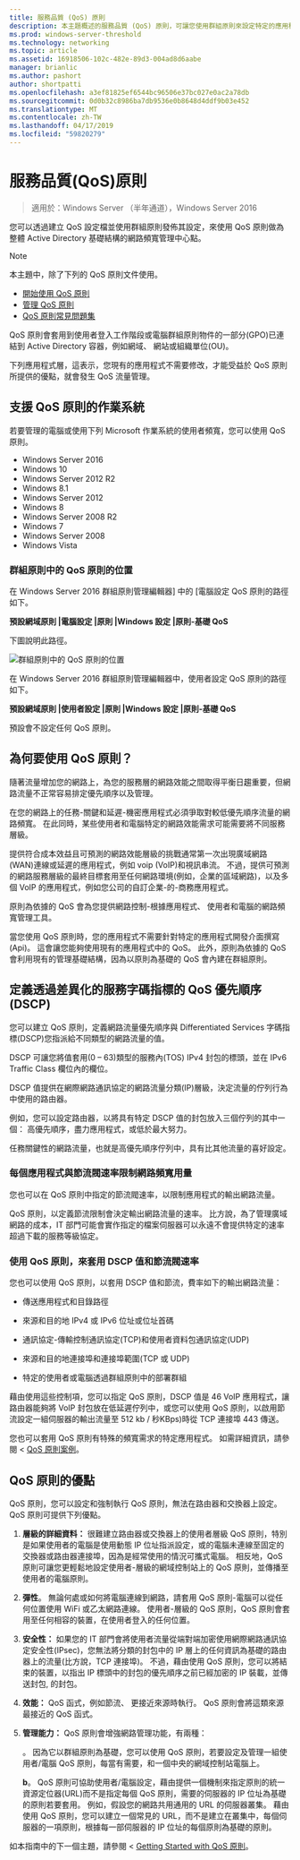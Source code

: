 ```yaml
---
title: 服務品質 (QoS) 原則
description: 本主題概述的服務品質 (QoS) 原則，可讓您使用群組原則來設定特定的應用程式和服務 Windows Server 2016 中的網路流量頻寬優先順序。
ms.prod: windows-server-threshold
ms.technology: networking
ms.topic: article
ms.assetid: 16918506-102c-482e-89d3-004ad8d6aabe
manager: brianlic
ms.author: pashort
author: shortpatti
ms.openlocfilehash: a3ef81825ef6544bc96506e37bc027e0ac2a78db
ms.sourcegitcommit: 0d0b32c8986ba7db9536e0b8648d4ddf9b03e452
ms.translationtype: MT
ms.contentlocale: zh-TW
ms.lasthandoff: 04/17/2019
ms.locfileid: "59820279"
---
```

# <a name="quality-of-service-qos-policy"></a>服務品質\(QoS\)原則

>適用於：Windows Server （半年通道），Windows Server 2016

您可以透過建立 QoS 設定檔並使用群組原則發佈其設定，來使用 QoS 原則做為整體 Active Directory 基礎結構的網路頻寬管理中心點。

>[!NOTE]
>  本主題中，除了下列的 QoS 原則文件使用。  
>   
>  - [開始使用 QoS 原則](qos-policy-get-started.md)
>  - [管理 QoS 原則](qos-policy-manage.md)
>  - [QoS 原則常見問題集](qos-policy-faq.md)

QoS 原則會套用到使用者登入工作階段或電腦群組原則物件的一部分\(GPO\)已連結到 Active Directory 容器，例如網域、 網站或組織單位\(OU\)。

下列應用程式層，這表示，您現有的應用程式不需要修改，才能受益於 QoS 原則所提供的優點，就會發生 QoS 流量管理。

## <a name="operating-systems-that-support-qos-policy"></a>支援 QoS 原則的作業系統

若要管理的電腦或使用下列 Microsoft 作業系統的使用者頻寬，您可以使用 QoS 原則。

- Windows Server 2016
- Windows 10
- Windows Server 2012 R2
- Windows 8.1
- Windows Server 2012
- Windows 8
- Windows Server 2008 R2
- Windows 7
- Windows Server 2008
- Windows Vista

### <a name="location-of-qos-policy-in-group-policy"></a>群組原則中的 QoS 原則的位置

在 Windows Server 2016 群組原則管理編輯器] 中的 [電腦設定 QoS 原則的路徑如下。

**預設網域原則 |電腦設定 |原則 |Windows 設定 |原則\-基礎 QoS**

下圖說明此路徑。

![群組原則中的 QoS 原則的位置](../../media/QoS/QoS-Gp.jpg)

在 Windows Server 2016 群組原則管理編輯器中，使用者設定 QoS 原則的路徑如下。

**預設網域原則 |使用者設定 |原則 |Windows 設定 |原則\-基礎 QoS**

預設會不設定任何 QoS 原則。

## <a name="why-use-qos-policy"></a>為何要使用 QoS 原則？
  
隨著流量增加您的網路上，為您的服務層的網路效能之間取得平衡日趨重要，但網路流量不正常容易排定優先順序以及管理。

在您的網路上的任務\-關鍵和延遲\-機密應用程式必須爭取對較低優先順序流量的網路頻寬。 在此同時，某些使用者和電腦特定的網路效能需求可能需要將不同服務層級。

提供符合成本效益且可預測的網路效能層級的挑戰通常第一次出現廣域網路\(WAN\)連線或延遲的應用程式，例如 voip \(VoIP\)和視訊串流。 不過，提供可預測的網路服務層級的最終目標套用至任何網路環境\(例如，企業的區域網路\)，以及多個 VoIP 的應用程式，例如您公司的自訂企業\-的\-商務應用程式。
  
原則為依據的 QoS 會為您提供網路控制-根據應用程式、 使用者和電腦的網路頻寬管理工具。 

當您使用 QoS 原則時，您的應用程式不需要針對特定的應用程式開發介面撰寫\(Api\)。 這會讓您能夠使用現有的應用程式中的 QoS。 此外，原則為依據的 QoS 會利用現有的管理基礎結構，因為以原則為基礎的 QoS 會內建在群組原則。

## <a name="define-qos-priority-through-a-differentiated-services-code-point-dscp"></a>定義透過差異化的服務字碼指標的 QoS 優先順序\(DSCP\)
  
您可以建立 QoS 原則，定義網路流量優先順序與 Differentiated Services 字碼指標\(DSCP\)您指派給不同類型的網路流量的值。 

DSCP 可讓您將值套用\(0 – 63\)類型的服務內\(TOS\) IPv4 封包的標頭，並在 IPv6 Traffic Class 欄位內的欄位。 

DSCP 值提供在網際網路通訊協定的網路流量分類\(IP\)層級，決定流量的佇列行為中使用的路由器。 

例如，您可以設定路由器，以將具有特定 DSCP 值的封包放入三個佇列的其中一個： 高優先順序，盡力應用程式，或低於最大努力。 

任務關鍵性的網路流量，也就是高優先順序佇列中，具有比其他流量的喜好設定。

### <a name="limit-network-bandwidth-use-per-application-with-throttle-rate"></a>每個應用程式與節流閥速率限制網路頻寬用量

您也可以在 QoS 原則中指定的節流閥速率，以限制應用程式的輸出網路流量。

QoS 原則，以定義節流限制會決定輸出網路流量的速率。 比方說，為了管理廣域網路的成本，IT 部門可能會實作指定的檔案伺服器可以永遠不會提供特定的速率超過下載的服務等級協定。  

### <a name="use-qos-policy-to-apply-dscp-values-and-throttle-rates"></a>使用 QoS 原則，來套用 DSCP 值和節流閥速率

您也可以使用 QoS 原則，以套用 DSCP 值和節流，費率如下的輸出網路流量：

- 傳送應用程式和目錄路徑

- 來源和目的地 IPv4 或 IPv6 位址或位址首碼

- 通訊協定-傳輸控制通訊協定\(TCP\)和使用者資料包通訊協定\(UDP\)

- 來源和目的地連接埠和連接埠範圍\(TCP 或 UDP\)

- 特定的使用者或電腦透過群組原則中的部署群組

藉由使用這些控制項，您可以指定 QoS 原則，DSCP 值是 46 VoIP 應用程式，讓路由器能夠將 VoIP 封包放在低延遲佇列中，或您可以使用 QoS 原則，以啟用節流設定一組伺服器的輸出流量至 512 kb / 秒<c1/>KBps\)時從 TCP 連接埠 443 傳送。

您也可以套用 QoS 原則有特殊的頻寬需求的特定應用程式。 如需詳細資訊，請參閱 < [QoS 原則案例](qos-policy-scenarios.md)。
  
## <a name="advantages-of-qos-policy"></a>QoS 原則的優點

QoS 原則，您可以設定和強制執行 QoS 原則，無法在路由器和交換器上設定。 QoS 原則可提供下列優點。
  
1. **層級的詳細資料：** 很難建立路由器或交換器上的使用者層級 QoS 原則，特別是如果使用者的電腦是使用動態 IP 位址指派設定，或的電腦未連線至固定的交換器或路由器連接埠，因為是經常使用的情況可攜式電腦。 相反地，QoS 原則可讓您更輕鬆地設定使用者\-層級的網域控制站上的 QoS 原則，並傳播至使用者的電腦原則。
2. **彈性**。 無論何處或如何將電腦連線到網路，請套用 QoS 原則-電腦可以從任何位置使用 WiFi 或乙太網路連線。 使用者\-層級的 QoS 原則，QoS 原則會套用至任何相容的裝置，在使用者登入的任何位置。
3. **安全性：** 如果您的 IT 部門會將使用者流量從端對端加密使用網際網路通訊協定安全性\(IPsec\)，您無法將分類的封包中的 IP 層上的任何資訊為基礎的路由器上的流量\(比方說，TCP 連接埠\)。 不過，藉由使用 QoS 原則，您可以將結束的裝置，以指出 IP 標頭中的封包的優先順序之前已經加密的 IP 裝載，並傳送封包, 的封包。
4. **效能：** QoS 函式，例如節流、 更接近來源時執行。 QoS 原則會將這類來源最接近的 QoS 函式。
5. **管理能力：** QoS 原則會增強網路管理功能，有兩種：

    。 因為它以群組原則為基礎，您可以使用 QoS 原則，若要設定及管理一組使用者/電腦 QoS 原則，每當有需要，和一個中央的網域控制站電腦上。

    **b**。 QoS 原則可協助使用者/電腦設定，藉由提供一個機制來指定原則的統一資源定位器\(URL\)而不是指定每個 QoS 原則，需要的伺服器的 IP 位址為基礎的原則若要套用。 例如，假設您的網路共用通用的 URL 的伺服器叢集。 藉由使用 QoS 原則，您可以建立一個常見的 URL，而不是建立在叢集中，每個伺服器的一項原則，根據每一部伺服器的 IP 位址的每個原則為基礎的原則。

如本指南中的下一個主題，請參閱 < [Getting Started with QoS 原則](qos-policy-get-started.md)。

